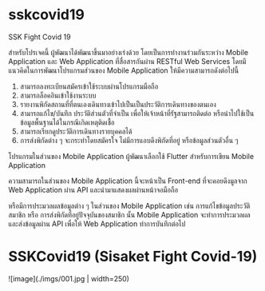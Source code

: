 # sskcovid19

SSK Fight Covid 19

สำหรับโปรเจคนี้ ผู้พัฒนาได้พัฒนาขึ้นมาอย่างเร่งด้วย โดยเป็นการทำงานร่วมกันระหว่าง Mobile Application และ Web Application ที่สื่อสารกันผ่าน RESTful Web Services โดยมีแนวคิดในการพัฒนาโปรแกรมส่วนของ Mobile Application ให้มีความสามารถดังต่อไปนี้

1. สามารถลงทะเบียนสมัครเข้าใช้ระบบผ่านโปรแกรมมือถือ
2. สามารถล็อคอินเข้าใช้งานระบบ
3. รายงานพิกัดสถานที่ที่ตนเองเดินทางเข้าไปเป็นเป็นประวัติการเดินทางของตนเอง
4. สามารถแก้ไข/บันทึก ประวัติส่วนตัวที่จำเป็น เพื่อให้เจ้าหน้าที่รัฐสามารถติดต่อ หรือนำไปใช้เป็นข้อมูลพื้นฐานได้ในกรณีเกิดเหตุติดเชื้อ
5. สามารถเรียกดูประวัติการเดินทางรายบุคคลได้
6. การส่งพิกัดต่าง ๆ จะกระทำโดยสมัครใจ ไม่มีการแอบดึงพิกัดที่อยู่ หรือข้อมูลส่วนตัวอื่น ๆ


โปรแกรมในส่วนของ Mobile Application ผู้พัฒนาเลือกใช้ Flutter สำหรับการเขียน Mobile Application

ความสามารถในส่วนของ Mobile Application นี้จะหน้าเป็น Front-end ที่จะคอยดึงมูลจาก Web Application ผ่าน API และนำมาแสดงผลผ่านหน้าจอมือถือ

หรือมีการประมวลผลข้อมูลต่าง ๆ ในส่วนของ Mobile Application เช่น การแก้ไขข้อมูลประวัติสมาชิก หรือ การส่งพิกัดที่อยู่ปัจจุบันของสมาชิก นั้น Mobile Application จะทำการประมวลผล และส่งข้อมูลผ่าน API เพื่อให้ Web Application ทำการบันทึกต่อไป


# SSKCovid19 (Sisaket Fight Covid-19)

![image](./imgs/001.jpg | width=250)
